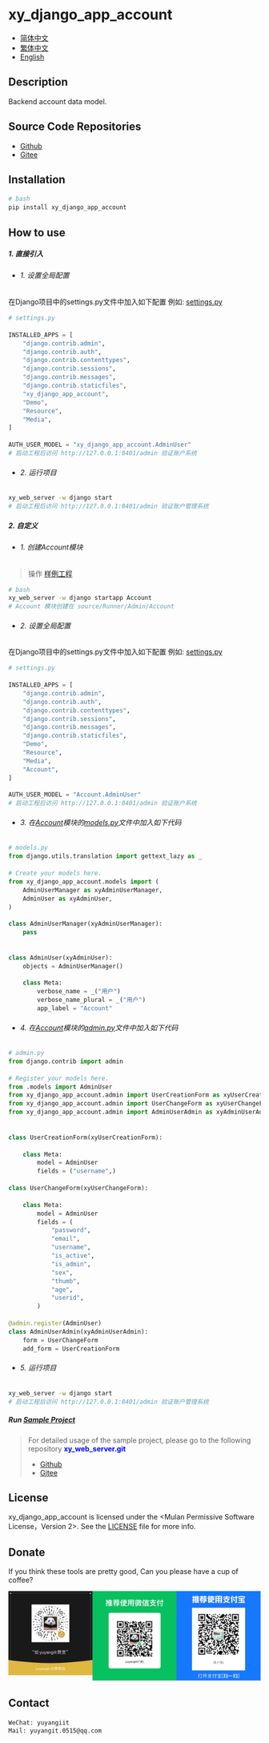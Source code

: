 <!--
 * @Author: 余洋 yuyangit.0515@qq.com
 * @Date: 2024-10-18 13:02:22
 * @LastEditors: 余洋 yuyangit.0515@qq.com
 * @LastEditTime: 2024-10-23 20:52:22
 * @FilePath: /xy_django_app_account/readme/README_en.md
 * @Description: 这是默认设置,请设置`customMade`, 打开koroFileHeader查看配置 进行设置: https://github.com/OBKoro1/koro1FileHeader/wiki/%E9%85%8D%E7%BD%AE
-->
# xy_django_app_account

- [简体中文](README_zh_CN.md)
- [繁体中文](README_zh_TW.md)
- [English](README_en.md)

## Description

Backend account data model.

## Source Code Repositories

- <a href="https://github.com/xy-django-app/xy_django_app_account.git" target="_blank">Github</a>  
- <a href="https://gitee.com/xy-django-app/xy_django_app_account.git" target="_blank">Gitee</a>

## Installation

```bash
# bash
pip install xy_django_app_account
```

## How to use

##### 1. 直接引入

- ###### 1. 设置全局配置

在Django项目中的settings.py文件中加入如下配置
例如: [settings.py](../samples/xy_web_server_demo/source/Runner/Admin/xy_web_server_demo/settings.py)
```python
# settings.py

INSTALLED_APPS = [
    "django.contrib.admin",
    "django.contrib.auth",
    "django.contrib.contenttypes",
    "django.contrib.sessions",
    "django.contrib.messages",
    "django.contrib.staticfiles",
    "xy_django_app_account",
    "Demo",
    "Resource",
    "Media",
]

AUTH_USER_MODEL = "xy_django_app_account.AdminUser"
# 启动工程后访问 http://127.0.0.1:8401/admin 验证账户系统
```

- ###### 2. 运行项目

```bash
xy_web_server -w django start
# 启动工程后访问 http://127.0.0.1:8401/admin 验证账户管理系统
```

##### 2. 自定义

- ###### 1. 创建Account模块

> 操作 [样例工程](../samples/xy_web_server_demo/)

```bash
# bash
xy_web_server -w django startapp Account
# Account 模块创建在 source/Runner/Admin/Account 
```

- ###### 2. 设置全局配置

在Django项目中的settings.py文件中加入如下配置
例如: [settings.py](../samples/xy_web_server_demo/source/Runner/Admin/xy_web_server_demo/settings.py)

```python
# settings.py

INSTALLED_APPS = [
    "django.contrib.admin",
    "django.contrib.auth",
    "django.contrib.contenttypes",
    "django.contrib.sessions",
    "django.contrib.messages",
    "django.contrib.staticfiles",
    "Demo",
    "Resource",
    "Media",
    "Account",
]

AUTH_USER_MODEL = "Account.AdminUser"
# 启动工程后访问 http://127.0.0.1:8401/admin 验证账户系统
```

- ###### 3. 在[Account](../samples/xy_web_server_demo/source/Runner/Admin/Account)模块的[models.py](../samples/xy_web_server_demo/source/Runner/Admin/Account/models.py)文件中加入如下代码

```python
# models.py
from django.utils.translation import gettext_lazy as _

# Create your models here.
from xy_django_app_account.models import (
    AdminUserManager as xyAdminUserManager,
    AdminUser as xyAdminUser,
)

class AdminUserManager(xyAdminUserManager):
    pass


class AdminUser(xyAdminUser):
    objects = AdminUserManager()

    class Meta:
        verbose_name = _("用户")
        verbose_name_plural = _("用户")
        app_label = "Account"

```

- ###### 4. 在[Account](../samples/xy_web_server_demo/source/Runner/Admin/Account)模块的[admin.py](../samples/xy_web_server_demo/source/Runner/Admin/Account/admin.py)文件中加入如下代码

```python
# admin.py
from django.contrib import admin

# Register your models here.
from .models import AdminUser
from xy_django_app_account.admin import UserCreationForm as xyUserCreationForm
from xy_django_app_account.admin import UserChangeForm as xyUserChangeForm
from xy_django_app_account.admin import AdminUserAdmin as xyAdminUserAdmin


class UserCreationForm(xyUserCreationForm):

    class Meta:
        model = AdminUser
        fields = ("username",)

class UserChangeForm(xyUserChangeForm):

    class Meta:
        model = AdminUser
        fields = (
            "password",
            "email",
            "username",
            "is_active",
            "is_admin",
            "sex",
            "thumb",
            "age",
            "userid",
        )

@admin.register(AdminUser)
class AdminUserAdmin(xyAdminUserAdmin):
    form = UserChangeForm
    add_form = UserCreationForm

```

- ###### 5. 运行项目

```bash
xy_web_server -w django start
# 启动工程后访问 http://127.0.0.1:8401/admin 验证账户管理系统
```


##### Run [Sample Project](../samples/xy_web_server_demo)

> For detailed usage of the sample project, please go to the following repository <b style="color: blue">xy_web_server.git</b> 
> - <a href="https://github.com/xy-web-service/xy_web_server.git" target="_blank">Github</a>  
> - <a href="https://gitee.com/xy-web-service/xy_web_server.git" target="_blank">Gitee</a>

## License
xy_django_app_account is licensed under the <Mulan Permissive Software License，Version 2>. See the [LICENSE](../LICENSE) file for more info.

## Donate

If you think these tools are pretty good, Can you please have a cup of coffee?  

![Pay-Total](./Pay-Total.png)  


## Contact

```
WeChat: yuyangiit
Mail: yuyangit.0515@qq.com
```